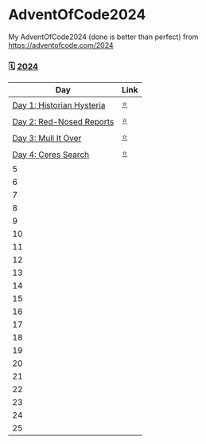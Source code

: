

# AdventOfCode2024
My AdventOfCode2024 (done is better than perfect) from https://adventofcode.com/2024

### 🗓️ [2024](https://adventofcode.com/2024)

| Day | Link |
|-----|------|
|[Day 1: Historian Hysteria](https://adventofcode.com/2024/day/1)| [⭐](https://adventofcode.com/2024/day/1) |
|[Day 2: Red-Nosed Reports](https://adventofcode.com/2024/day/2)| [⭐](https://adventofcode.com/2024/day/2) |
|[Day 3: Mull It Over](https://adventofcode.com/2024/day/3)   | [⭐](https://adventofcode.com/2024/day/3) |
|[Day 4: Ceres Search](https://adventofcode.com/2024/day/4)   | [⭐](https://adventofcode.com/2024/day/4) |
| 5   |  |
| 6   |  |
| 7   |  |
| 8  |  |
| 9   |  |
| 10  |  |
| 11  |  |
| 12  |  |
| 13  |  |
| 14 |  |
| 15  |  |
| 16  |  |
| 17  |  |
| 18  |  |
| 19  |  |
| 20  |  |
| 21  |  |
| 22  |  |
| 23  |  |
| 24  |  |
| 25  |  |
